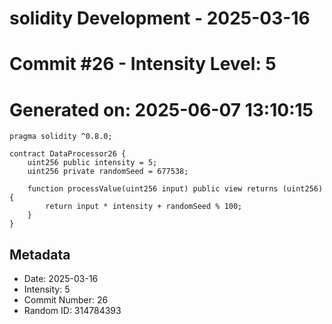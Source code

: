 ﻿# solidity Development - 2025-03-16
# Commit #26 - Intensity Level: 5
# Generated on: 2025-06-07 13:10:15
```solidity
pragma solidity ^0.8.0;

contract DataProcessor26 {
    uint256 public intensity = 5;
    uint256 private randomSeed = 677538;

    function processValue(uint256 input) public view returns (uint256) {
        return input * intensity + randomSeed % 100;
    }
}
```
## Metadata
- Date: 2025-03-16
- Intensity: 5
- Commit Number: 26
- Random ID: 314784393
